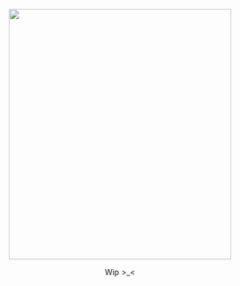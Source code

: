 <p align="center">
  <img src="https://github.com/user-attachments/assets/192e3cf9-d630-4f45-93a2-62b67bdeaa46"width="400" height="450">
</p>

<p align="center">
Wip >_<
</p>
<p align="center">
